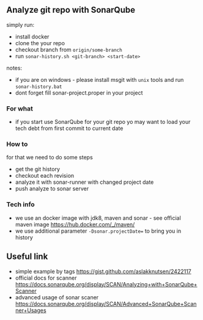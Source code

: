 ## Analyze git repo with SonarQube 

simply run:

* install docker
* clone the your repo
* checkout branch from `origin/some-branch`
* run  `sonar-history.sh <git-branch> <start-date>`

notes: 

* if you are on windows - please install msgit with `unix` tools and run `sonar-history.bat`
* dont forget fill sonar-project.proper in your project

### For what

* if you start use SonarQube for your git repo yo may want to load your tech debt from first commit to current date

### How to

for that we need to do some steps

* get the git history
* checkout each revision
* analyze it with sonar-runner with changed project date
* push analyze to sonar server

### Tech info

* we use an docker image with jdk8, maven and sonar - see official maven image https://hub.docker.com/_/maven/
* we use additional parameter `-Dsonar.projectDate=` to bring you in history


## Useful link

* simple example by tags https://gist.github.com/aslakknutsen/2422117
* official docs for scanner https://docs.sonarqube.org/display/SCAN/Analyzing+with+SonarQube+Scanner
* advanced usage of sonar scaner https://docs.sonarqube.org/display/SCAN/Advanced+SonarQube+Scanner+Usages
